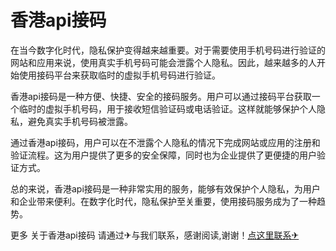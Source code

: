 # 香港api接码

在当今数字化时代，隐私保护变得越来越重要。对于需要使用手机号码进行验证的网站和应用来说，使用真实手机号码可能会泄露个人隐私。因此，越来越多的人开始使用接码平台来获取临时的虚拟手机号码进行验证。

香港api接码是一种方便、快捷、安全的接码服务。用户可以通过接码平台获取一个临时的虚拟手机号码，用于接收短信验证码或电话验证。这样就能够保护个人隐私，避免真实手机号码被泄露。

通过香港api接码，用户可以在不泄露个人隐私的情况下完成网站或应用的注册和验证流程。这为用户提供了更多的安全保障，同时也为企业提供了更便捷的用户验证方式。

总的来说，香港api接码是一种非常实用的服务，能够有效保护个人隐私，为用户和企业带来便利。在数字化时代，隐私保护至关重要，使用接码服务成为了一种趋势。

更多 关于香港api接码 请通过✈与我们联系，感谢阅读,谢谢！[点这里联系✈](https://bbs.k02.cc)